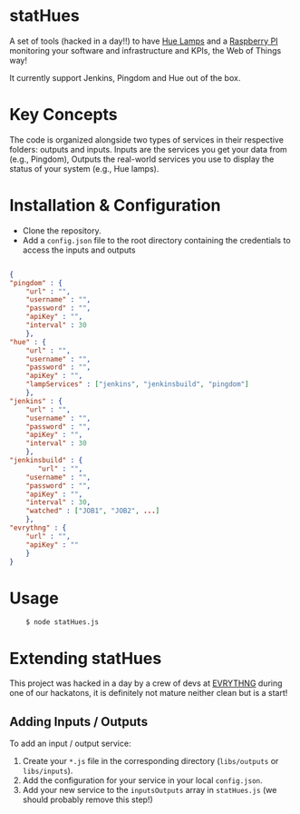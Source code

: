statHues
=======

A set of tools (hacked in a day!!) to have [Hue Lamps](http://www.meethue.com/) and a [Raspberry PI](http://www.raspberrypi.org) monitoring your software and infrastructure and KPIs, the Web of Things way!

It currently support Jenkins, Pingdom and Hue out of the box.

# Key Concepts

The code is organized alongside two types of services in their respective folders: outputs and inputs. Inputs are the services you get your data from (e.g., Pingdom), Outputs the real-world services you use to display the status of your system (e.g., Hue lamps).

# Installation & Configuration

* Clone the repository. 
* Add a `config.json` file to the root directory containing the credentials to access the inputs and outputs

```json

{
"pingdom" : {
    "url" : "",
    "username" : "",
    "password" : "",
    "apiKey" : "",
    "interval" : 30
    },
"hue" : {
    "url" : "",
    "username" : "",
    "password" : "",
    "apiKey" : "",
    "lampServices" : ["jenkins", "jenkinsbuild", "pingdom"]
    },
"jenkins" : {
    "url" : "",
    "username" : "",
    "password" : "",
    "apiKey" : "",
    "interval" : 30
    },
"jenkinsbuild" : {
       "url" : "",
    "username" : "",
    "password" : "",
    "apiKey" : "",
    "interval" : 30,
    "watched" : ["JOB1", "JOB2", ...]
    },
"evrythng" : {
    "url" : "",
    "apiKey" : ""
    }
}
```
# Usage

        $ node statHues.js
        
# Extending statHues
   
This project was hacked in a day by a crew of devs at [EVRYTHNG](http://evrythng.com) during one of our hackatons, it is definitely not mature neither clean but is a start!
    
## Adding Inputs / Outputs

To add an input / output service:

1. Create your `*.js` file in the corresponding directory (`libs/outputs` or `libs/inputs`).
2. Add the configuration for your service in your local `config.json`.
3. Add your new service to the `inputsOutputs` array in `statHues.js` (we should probably remove this step!)


  


